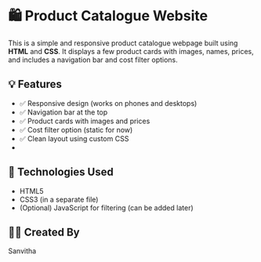# 🛍️ Product Catalogue Website

This is a simple and responsive product catalogue webpage built using **HTML** and **CSS**. It displays a few product cards with images, names, prices, and includes a navigation bar and cost filter options.

## 💡 Features
- ✅ Responsive design (works on phones and desktops)
- ✅ Navigation bar at the top
- ✅ Product cards with images and prices
- ✅ Cost filter option (static for now)
- ✅ Clean layout using custom CSS 
- 
## 🧰 Technologies Used

- HTML5
- CSS3 (in a separate file)
- (Optional) JavaScript for filtering (can be added later)

## 🙋‍♀️ Created By

Sanvitha 
